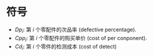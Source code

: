 # 符号
- $Dp_i$: 第 $i$ 个零配件的次品率 (defective percentage).
- $Cpp_i$: 第 $i$ 个零配件的购买单价 (cost of per conponent).
- $Cd_i$: 第 $i$ 个零件的检测成本 (cost of detect)